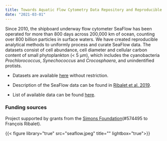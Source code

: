 ```yaml
---
title: Towards Aquatic Flow Cytometry Data Repository and Reproducible Analytical Tools
date: "2021-03-01"
---
```

Since 2010, the shipboard underway flow cytometer SeaFlow has been operated for more than 800 days across 200,000 km of ocean, counting over 800 billion particles in surface waters. We have created reproducible analytical methods to uniformly process and curate SeaFlow data. The datasets consist of cell abundance, cell diameter and cellular carbon content of small phytoplankton (< 5 μm), which includes the cyanobacteria <i>Prochlorococcus</i>, <i>Synechococcus</i> and <i>Crocosphaera</i>, and unindentified protists.

* Datasets are available [here](https://doi.org/10.5281/zenodo.7102019) without restriction.

* Description of the SeaFlow data can be found in [Ribalet et al. 2019](https://doi.org/10.1038/s41597-019-0292-2).

* List of available data can be found [here](https://docs.google.com/spreadsheets/d/e/2PACX-1vT76VR2_VAulc6caxklUqOTOj_7EEnNJiFlHqaD1fC7Pc_zqw5i7wwcQUcDa8dtALZXoVHt2t0mdPS5/pubhtml).

### Funding sources
Project supported by grants from the [Simons Foundation](https://www.simonsfoundation.org/life-sciences/microbial-oceanography/)(#574495 to François Ribalet).

{{< figure library="true" src="seaflow.jpeg" title="" lightbox="true">}}
